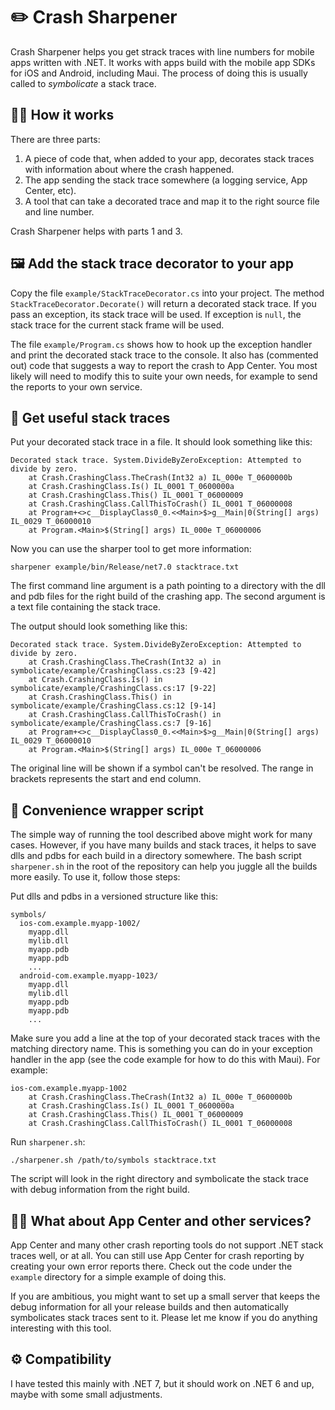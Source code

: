 # ✏️ Crash Sharpener

Crash Sharpener helps you get strack traces with line numbers for mobile apps written with .NET. It works with apps build with the mobile app SDKs for iOS and Android, including Maui. The process of doing this is usually called to *symbolicate* a stack trace.

## 👩‍💻 How it works

There are three parts:

1. A piece of code that, when added to your app, decorates stack traces with information about where the crash happened.
2. The app sending the stack trace somewhere (a logging service, App Center, etc).
3. A tool that can take a decorated trace and map it to the right source file and line number.

Crash Sharpener helps with parts 1 and 3.

## 🖼️ Add the stack trace decorator to your app

Copy the file `example/StackTraceDecorator.cs` into your project. The method `StackTraceDecorator.Decorate()` will return a decorated stack trace. If you pass an exception, its stack trace will be used. If exception is `null`, the stack trace for the current stack frame will be used.

The file `example/Program.cs` shows how to hook up the exception handler and print the decorated stack trace to the console. It also has (commented out) code that suggests a way to report the crash to App Center. You most likely will need to modify this to suite your own needs, for example to send the reports to your own service.

## 🔎 Get useful stack traces

Put your decorated stack trace in a file. It should look something like this:

```
Decorated stack trace. System.DivideByZeroException: Attempted to divide by zero.
    at Crash.CrashingClass.TheCrash(Int32 a) IL_000e T_0600000b
    at Crash.CrashingClass.Is() IL_0001 T_0600000a
    at Crash.CrashingClass.This() IL_0001 T_06000009
    at Crash.CrashingClass.CallThisToCrash() IL_0001 T_06000008
    at Program+<>c__DisplayClass0_0.<<Main>$>g__Main|0(String[] args) IL_0029 T_06000010
    at Program.<Main>$(String[] args) IL_000e T_06000006
```

Now you can use the sharper tool to get more information:

```
sharpener example/bin/Release/net7.0 stacktrace.txt
```

The first command line argument is a path pointing to a directory with the dll and pdb files for the right build of the crashing app. The second argument is a text file containing the stack trace.

The output should look something like this:

```
Decorated stack trace. System.DivideByZeroException: Attempted to divide by zero.
    at Crash.CrashingClass.TheCrash(Int32 a) in symbolicate/example/CrashingClass.cs:23 [9-42]
    at Crash.CrashingClass.Is() in symbolicate/example/CrashingClass.cs:17 [9-22]
    at Crash.CrashingClass.This() in symbolicate/example/CrashingClass.cs:12 [9-14]
    at Crash.CrashingClass.CallThisToCrash() in symbolicate/example/CrashingClass.cs:7 [9-16]
    at Program+<>c__DisplayClass0_0.<<Main>$>g__Main|0(String[] args) IL_0029 T_06000010
    at Program.<Main>$(String[] args) IL_000e T_06000006
```

The original line will be shown if a symbol can't be resolved. The range in brackets represents the start and end column.

## 🔧 Convenience wrapper script

The simple way of running the tool described above might work for many cases. However, if you have many builds and stack traces, it helps to save dlls and pdbs for each build in a directory somewhere. The bash script `sharpener.sh` in the root of the repository can help you juggle all the builds more easily. To use it, follow those steps:

Put dlls and pdbs in a versioned structure like this:

```
symbols/
  ios-com.example.myapp-1002/
    myapp.dll
    mylib.dll
    myapp.pdb
    myapp.pdb
    ...
  android-com.example.myapp-1023/
    myapp.dll
    mylib.dll
    myapp.pdb
    myapp.pdb
    ...
```

Make sure you add a line at the top of your decorated stack traces with the matching directory name. This is something you can do in your exception handler in the app (see the code example for how to do this with Maui). For example:

```
ios-com.example.myapp-1002
    at Crash.CrashingClass.TheCrash(Int32 a) IL_000e T_0600000b
    at Crash.CrashingClass.Is() IL_0001 T_0600000a
    at Crash.CrashingClass.This() IL_0001 T_06000009
    at Crash.CrashingClass.CallThisToCrash() IL_0001 T_06000008
```

Run `sharpener.sh`:

`./sharpener.sh /path/to/symbols stacktrace.txt`

The script will look in the right directory and symbolicate the stack trace with debug information from the right build.

## 🤷‍♀️ What about App Center and other services?

App Center and many other crash reporting tools do not support .NET stack traces well,  or at all. You can still use App Center for crash reporting by creating your own error reports there. Check out the code under the `example` directory for a simple example of doing this.

If you are ambitious, you might want to set up a small server that keeps the debug information for all your release builds and then automatically symbolicates stack traces sent to it. Please let me know if you do anything interesting with this tool.

## ⚙️ Compatibility

I have tested this mainly with .NET 7, but it should work on .NET 6 and up, maybe with some small adjustments.
